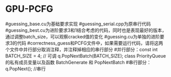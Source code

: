 # GPU-PCFG

#guessing_base.cu为基础要求实现
#guessing_serial.cpp为原串行代码
#guessing_best.cu为进阶要求3和1结合考虑的代码，同时也是表现最好的版本，通过调整batch_size，可以观察cracked值的变化
#guessing.cu为单独的进阶要求3的代码
#correctness_guess和PCFG文件中，如果需要运行代码，请将这两个文件中并行部分取消注释，并注释掉相应的串行部分
#并行部分：const int BATCH_SIZE = 4; // 可调
          q.PopNextBatch(BATCH_SIZE);
          class PriorityQueue的私有成员变量以及函数 BatchGenerate 和 PopNextBatch
#串行部分：q.PopNext(); //串行
